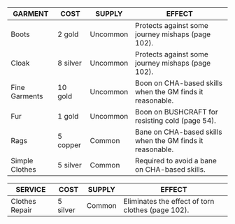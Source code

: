 | GARMENT        | COST     | SUPPLY   | EFFECT                                                    |
| -------------- | -------- | -------- | --------------------------------------------------------- |
| Boots          | 2 gold   | Uncommon | Protects against some journey mishaps (page 102).         |
| Cloak          | 8 silver | Uncommon | Protects against some journey mishaps (page 102).         |
| Fine Garments  | 10 gold  | Uncommon | Boon on CHA-based skills when the GM finds it reasonable. |
| Fur            | 1 gold   | Uncommon | Boon on BUSHCRAFT for resisting cold (page 54).           |
| Rags           | 5 copper | Common   | Bane on CHA-based skills when the GM finds it reasonable. |
| Simple Clothes | 5 silver | Common   | Required to avoid a bane on CHA-based skills.             |

| SERVICE        | COST     | SUPPLY | EFFECT                                            |
| -------------- | -------- | ------ | ------------------------------------------------- |
| Clothes Repair | 5 silver | Common | Eliminates the effect of torn clothes (page 102). |

